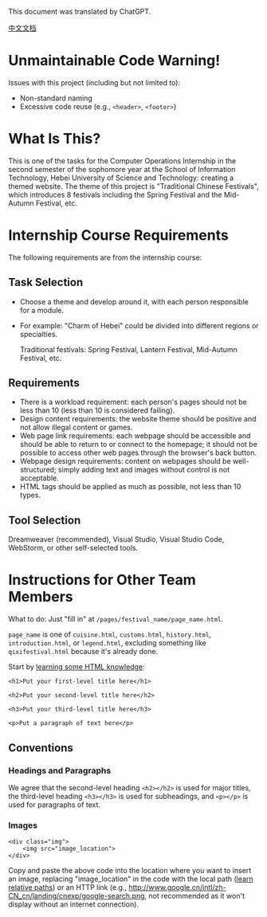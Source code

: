 This document was translated by ChatGPT.

[中文文档](./README.md)

# Unmaintainable Code Warning!
Issues with this project (including but not limited to):
* Non-standard naming
* Excessive code reuse (e.g., `<header>`, `<footer>`)

# What Is This?
This is one of the tasks for the Computer Operations Internship in the second semester of the sophomore year at the School of Information Technology, Hebei University of Science and Technology: creating a themed website.
The theme of this project is "Traditional Chinese Festivals", which introduces 8 festivals including the Spring Festival and the Mid-Autumn Festival, etc.

# Internship Course Requirements
The following requirements are from the internship course:
## Task Selection
* Choose a theme and develop around it, with each person responsible for a module.
* For example: "Charm of Hebei" could be divided into different regions or specialties.

    Traditional festivals: Spring Festival, Lantern Festival, Mid-Autumn Festival, etc.

## Requirements
* There is a workload requirement: each person's pages should not be less than 10 (less than 10 is considered failing).
* Design content requirements: the website theme should be positive and not allow illegal content or games.
* Web page link requirements: each webpage should be accessible and should be able to return to or connect to the homepage; it should not be possible to access other web pages through the browser's back button.
* Webpage design requirements: content on webpages should be well-structured; simply adding text and images without control is not acceptable.
* HTML tags should be applied as much as possible, not less than 10 types.

## Tool Selection
Dreamweaver (recommended), Visual Studio, Visual Studio Code, WebStorm, or other self-selected tools.

# Instructions for Other Team Members
What to do: Just "fill in" at `/pages/festival_name/page_name.html`.

`page_name` is one of `cuisine.html`, `customs.html`, `history.html`, `introduction.html`, or `legend.html`, excluding something like `qixifestival.html` because it's already done.

Start by [learning some HTML knowledge](https://developer.mozilla.org/en-US/docs/Learn/HTML/Introduction_to_HTML/Getting_started):

`<h1>Put your first-level title here</h1>`

`<h2>Put your second-level title here</h2>`

`<h3>Put your third-level title here</h3>`

`<p>Put a paragraph of text here</p>`

## Conventions
### Headings and Paragraphs
We agree that the second-level heading `<h2></h2>` is used for major titles, the third-level heading `<h3></h3>` is used for subheadings, and `<p></p>` is used for paragraphs of text.

### Images
```
<div class="img">
    <img src="image_location">
</div>
```
Copy and paste the above code into the location where you want to insert an image, replacing "image_location" in the code with the local path ([learn relative paths](https://www.redhat.com/sysadmin/linux-path-absolute-relative)) or an HTTP link (e.g., http://www.google.cn/intl/zh-CN_cn/landing/cnexp/google-search.png, not recommended as it won't display without an internet connection).

